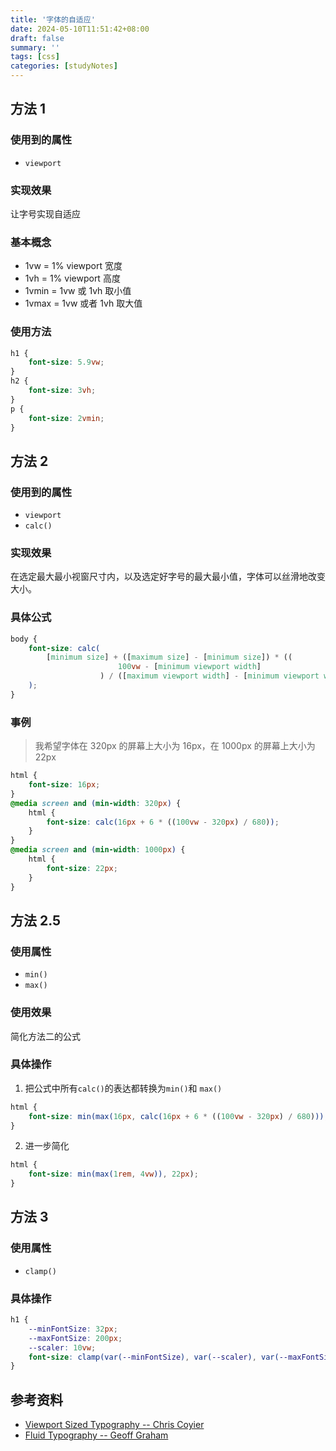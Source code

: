 ```yaml
---
title: '字体的自适应'
date: 2024-05-10T11:51:42+08:00
draft: false
summary: ''
tags: [css]
categories: [studyNotes]
---
```


## 方法 1

### 使用到的属性

- `viewport`

### 实现效果

让字号实现自适应

### 基本概念

- 1vw = 1% viewport 宽度
- 1vh = 1% viewport 高度
- 1vmin = 1vw 或 1vh 取小值
- 1vmax = 1vw 或者 1vh 取大值

### 使用方法

```css
h1 {
	font-size: 5.9vw;
}
h2 {
	font-size: 3vh;
}
p {
	font-size: 2vmin;
}
```

## 方法 2

### 使用到的属性

- `viewport`
- `calc()`

### 实现效果

在选定最大最小视窗尺寸内，以及选定好字号的最大最小值，字体可以丝滑地改变大小。

### 具体公式

```css
body {
	font-size: calc(
		[minimum size] + ([maximum size] - [minimum size]) * ((
						100vw - [minimum viewport width]
					) / ([maximum viewport width] - [minimum viewport width]))
	);
}
```

### 事例

> 我希望字体在 320px 的屏幕上大小为 16px，在 1000px 的屏幕上大小为 22px

```css
html {
	font-size: 16px;
}
@media screen and (min-width: 320px) {
	html {
		font-size: calc(16px + 6 * ((100vw - 320px) / 680));
	}
}
@media screen and (min-width: 1000px) {
	html {
		font-size: 22px;
	}
}
```

## 方法 2.5

### 使用属性

- `min()`
- `max()`

### 使用效果

简化方法二的公式

### 具体操作

1. 把公式中所有`calc()`的表达都转换为`min()`和 `max()`

```css
html {
	font-size: min(max(16px, calc(16px + 6 * ((100vw - 320px) / 680))), 22px);
}
```

2. 进一步简化

```css
html {
	font-size: min(max(1rem, 4vw)), 22px);
}
```

## 方法 3

### 使用属性

- `clamp()`

### 具体操作

```css
h1 {
	--minFontSize: 32px;
	--maxFontSize: 200px;
	--scaler: 10vw;
	font-size: clamp(var(--minFontSize), var(--scaler), var(--maxFontSize));
}
```

## 参考资料

- [Viewport Sized Typography -- Chris Coyier](https://css-tricks.com/viewport-sized-typography/)
- [Fluid Typography -- Geoff Graham](https://css-tricks.com/snippets/css/fluid-typography/)
